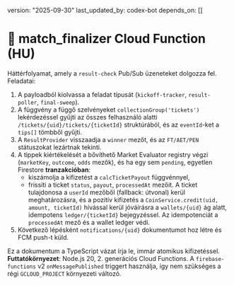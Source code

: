 version: "2025-09-30"
last_updated_by: codex-bot
depends_on: []

# 🧮 match_finalizer Cloud Function (HU)

Háttérfolyamat, amely a `result-check` Pub/Sub üzeneteket dolgozza fel. Feladatai:

1. A payloadból kiolvassa a feladat típusát (`kickoff-tracker`, `result-poller`, `final-sweep`).
2. A függvény a függő szelvényeket `collectionGroup('tickets')` lekérdezéssel gyűjti az összes felhasználó alatti `/tickets/{uid}/tickets/{ticketId}` struktúrából, és az `eventId`-ket a `tips[]` tömbből gyűjti.
3. A `ResultProvider` visszaadja a `winner` mezőt, és az `FT/AET/PEN` státuszokat lezártnak tekinti.
4. A tippek kiértékelését a bővíthető Market Evaluator registry végzi (`marketKey`, `outcome`, `odds` mezők), és ha egy sem `pending`, egyetlen Firestore **tranzakcióban**:
   - kiszámolja a kifizetést a `calcTicketPayout` függvénnyel,
   - frissíti a ticket `status`, `payout`, `processedAt` mezőit.
   A ticket tulajdonosa a `userId` mezőből (fallback: útvonal) kerül meghatározásra, és a pozitív kifizetés a `CoinService.credit(uid, amount, ticketId)` hívással kerül jóváírásra a `wallets/{uid}` ág alatt, idempotens `ledger/{ticketId}` bejegyzéssel.
   Az idempotenciát a `processedAt` mező és a wallet ledger védi.
5. Következő lépésként `notifications/{uid}` dokumentumot hoz létre és FCM push-t küld.

Ez a dokumentum a TypeScript vázat írja le, immár atomikus kifizetéssel.
**Futtatókörnyezet**: Node.js 20, 2. generációs Cloud Functions.
A `firebase-functions` v2 `onMessagePublished` triggert használja, így nem szükséges a régi `GCLOUD_PROJECT` környezeti változó.
